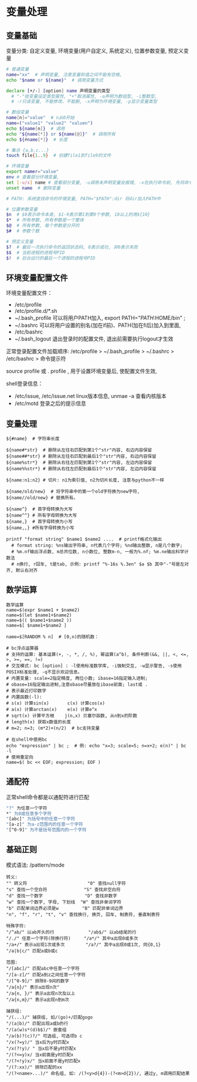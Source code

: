 # 变量处理

## 变量基础

变量分类: 自定义变量, 环境变量(用户自定义, 系统定义), 位置参数变量, 预定义变量

```bash
# 普通变量
name="xx"  # 声明变量, 注意变量和值之间不能有空格, 
echo "$name or ${name}"  # 调用变量方式

declare [+/-] [option] name 声明变量的类型
  # "-"给变量设定类型属性, "+"取消属性, -a声明为数组型, -i整数型,
  # -r只读变量, 不能修改、不能删, -x声明为环境变量, -p显示变量类型

# 数组变量
name[n]="value"  # n从0开始
name=("value1" "value2" "valuen")
echo ${name[n]}  # 调用
echo "${name[*]} or ${name[@]}"  # 调用所有
echo ${#name[*]}  # 长度

# 集合 {a,b,c...}
touch file{1..9}  # 创建file1到file9的文件

# 环境变量
export namer="value"
env # 查看部分环境变量, 
set [-u/x] name # 查看部分变量, -u调用未声明变量会报错, -x在执行命令前, 先将命令输出。
unset name  # 删除变量

# PATH: 系统查找命令的环境变量, PATH="$PATH":dir 将dir加入PATH中

# 位置参数变量
$n  # $0表示命令本身, $1-9表示第1到第9个参数, 10以上的用${10}
$*  # 所有参数, 所有参数是一个整体
$@  # 所有参数, 每个参数是分开的
$#  # 参数个数

# 预定义变量
$?  # 最后一次执行命令的返回状态码, 0表示成功, 非0表示失败
$$  # 当前进程的进程号PID
$!  # 后台运行的最后一个进程的进程号PID
```

## 环境变量配置文件

环境变量配置文件：
* /etc/profile
* /etc/profile.d/*.sh
* ~/.bash_profile 可以将用户PATH加入, export PATH="$PATH:$HOME/bin" ;
* ~/.bashrc 可以将用户设置的别名(加在if前)、PATH(加在fi后)加入到里面,
* /etc/bashrc
* ~/.bash_logout 退出登录时的配置文件, 退出前需要执行logout才生效

正常登录配置文件加载顺序: /etc/profile \> ~/.bash_profile \> ~/.bashrc \> /etc/bashrc \> 命令提示符

source profile 或 . profile , 用于设置环境变量后, 使配置文件生效,

shell登录信息：
* /etc/issue, /etc/issue.net linux版本信息, unmae -a 查看内核版本
* /etc/motd 登录之后的提示信息

## 变量处理

```
${#name}  # 字符串长度 

${name#*str}  # 删除从左往右匹配到第1个"str"内容, 右边内容保留
${name##*str} # 删除从左往右匹配到最后1个"str"内容, 右边内容保留
${name%str*}  # 删除从右往左匹配到第1个"str"内容, 左边内容保留
${name%%str*} # 删除从右往左匹配到最后1个"str"内容, 左边内容保留

${name:n1:n2} # 切片: n1为索引值, n2为切片长度, 注意与python不一样
 
${name/old/new}  # 将字符串中的第一个old字符换为new字符,
${name//old/new} # 替换所有。

${name^}  # 首字母转换为大写
${name^^} # 所有字母转换为大写 
${name,}  # 首字母转换为小写
${name,,} #所有字母转换为小写

printf "format string" $name1 $name2 ....  # printf格式化输出
  # format string: %ns输出字符串, n代表几个字符; %nd输出整数, n是几个数字;
  # %m.nf输出浮点数, m总共位数, n小数位, 整数m-n, 一般为%.nf; %m.ne输出科学计数法
  # n换行, r回车, t是tab, 示例: printf "%-16s %.3en" $a $b 其中"-"号是左对齐, 默认右对齐
```

## 数学运算

```
数学运算
name=$(expr $name1 + $name2) 
name=$(let $name1+$name2)
name=$(( $name1+$name2 ))
name=$[ $name1+$name2 ]

name=$[RANDOM % n]  # [0,n)的随机数：

# bc浮点运算器
# 支持的运算: 基本运算(+, -, *, /, %), 幂运算(a^b), 条件判断(&&, ||, <, <=, >, >=, ==, !=)
# 交互模式: bc [option] : -l使用标准数学库, -i强制交互, -w显示警告, -s使用POSIX标准处理, -q不显示欢迎信息。
# 内置变量: scale=2指定精度, 两位小数; ibase=16指定输入进制;
# obase=16指定输出进制,注意obase尽量放在ibase前面; last或 .
# 表示最近打印数字
# 内置函数(-l):         
# s(x) 计算sin(x)       c(x) 计算cos(x)
# a(x) 计算arctan(x)    e(x) 计算e^x
# sqrt(x) 计算平方根    j(n,x) 贝塞尔函数, 从n到x的阶数
# length(x) 获取x数值的长度          
# m=2; n=3; (m*2)+(n/2)  # bc支持变量

# 在shell中使用bc
echo "expression" | bc ;  # 例: echo "x=3; scale=5; n=x+2; e(n)" | bc -l
# 使用重定向
name=$( bc << EOF; expression; EOF )
```

## 通配符

正常shell命令都是以通配符进行匹配

```bash
"?" 为任意一个字符                 
*" 为0或任意多个字符
"[abc]" 为括号中的任意一个字符   
"[a-z]" 为a-z范围内的任意一个字符
"[^0-9]" 为不是括号范围内的一个字符           
```

## 基础正则

模式语法: /pattern/mode

```
转义:
"" 转义符                       "0" 查找null字符
"s" 查找一个空白符              "S" 查找非空白符
"d" 查找一个数字                "D" 查找非数字
"w" 查找一个数字, 字母, 下划线  "W" 查找非单词字符
"b" 匹配单词边界必须是w         "B" 匹配非单词边界
"n", "f", "r", "t", "v" 查找换行, 换页, 回车, 制表符, 垂直制表符                  

特殊字符:
"/^ab/" 以ab开头的行             "/ab$/" 以ab结尾的行
"/./" 任意一个字符(除换行符)     "/a*/" 其中a出现0或多次
"/a+/" 表示a出现1次或多次        "/a?/" 其中a出现0或1次, 同{0,1}
"/a|b|c/" 匹配a或b或c           

范围:
"/[abc]/" 匹配abc中任意一个字符  
"/[a-z]/" 匹配a到z之间任意一个字符
"/[^0-9]/" 排除0-9间的数字     
"/a{n}/" 表示a出现n次"
"/a{n, }/" 表示a出现n次及以上     
"/a{n,m}/" 表示a出现n到m次

捕获组:
"/(...)/" 捕获组, 如/(go)+/匹配gogo 
"/(a|b)/" 匹配出现a或b的行
"/(a(w)s*(d)b$)/" 嵌套组   
"/a(b)?(c)?/" 可选组, 可选项b c
"/x(?=y)/" 当x后为y时匹配x 
"/x(?!y)/ " 当x后不是y时匹配x
"/(?<=y)x/ 当x前面是y时匹配x
"/(?<!y)x/" 当x前面不是y时匹配x
"/(?:xx)/" 排除匹配的xx            
"/(?<name>...)/" 命名组, 如: /(?<y>d{4})-(?<m>d{2})/, 通过y, m调用匹配结果                 
```